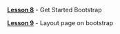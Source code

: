 [**Lesson 8**](ValentinDosh.github.io/homework/lesson_8/ "Lesson 8") - Get Started Bootstrap

[**Lesson 9**](ValentinDosh.github.io/homework/lesson_9/ "Lesson 9") - Layout page on bootstrap
